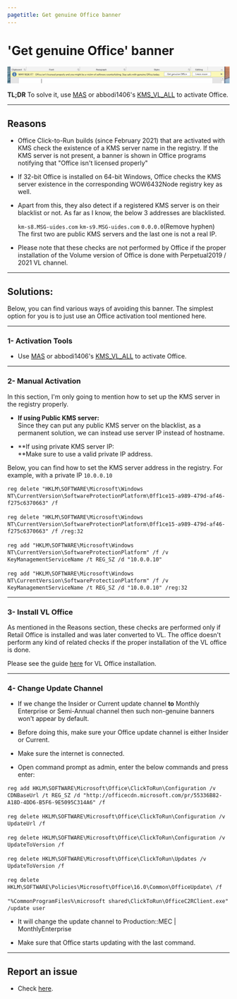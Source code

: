 ```yaml
---
pagetitle: Get genuine Office banner
---
```


# 'Get genuine Office' banner

![](office-license-is-not-genuine.png)

**TL;DR** To solve it, use [MAS](index.html) or abbodi1406's [KMS_VL_ALL](https://github.com/abbodi1406/KMS_VL_ALL_AIO/) to activate Office.

------------------------------------------------------------------------

## Reasons

-   Office Click-to-Run builds (since February 2021) that are activated with KMS check the existence of a KMS server name in the registry. If the KMS server is not present, a banner is shown in Office programs notifying that "Office isn't licensed properly"

-   If 32-bit Office is installed on 64-bit Windows, Office checks the KMS server existence in the corresponding WOW6432Node registry key as well.

-   Apart from this, they also detect if a registered KMS server is on their blacklist or not. As far as I know, the below 3 addresses are blacklisted.

    `km-s8.MSG-uides.com` `km-s9.MSG-uides.com` `0.0.0.0`(Remove hyphen)\
    The first two are public KMS servers and the last one is not a real IP.

-   Please note that these checks are not performed by Office if the proper installation of the Volume version of Office is done with Perpetual2019 / 2021 VL channel.

------------------------------------------------------------------------

## Solutions:

Below, you can find various ways of avoiding this banner. The simplest option for you is to just use an Office activation tool mentioned here.

------------------------------------------------------------------------

### 1- Activation Tools

-   Use [MAS](index.html) or abbodi1406's [KMS_VL_ALL](https://github.com/abbodi1406/KMS_VL_ALL_AIO/) to activate Office.

------------------------------------------------------------------------

### 2- Manual Activation

In this section, I'm only going to mention how to set up the KMS server in the registry properly.

-   **If using Public KMS server:**\
    Since they can put any public KMS server on the blacklist, as a permanent solution, we can instead use server IP instead of hostname.

-   **If using private KMS server IP:\
    **Make sure to use a valid private IP address.

Below, you can find how to set the KMS server address in the registry. For example, with a private IP `10.0.0.10`

```         
reg delete "HKLM\SOFTWARE\Microsoft\Windows NT\CurrentVersion\SoftwareProtectionPlatform\0ff1ce15-a989-479d-af46-f275c6370663" /f

reg delete "HKLM\SOFTWARE\Microsoft\Windows NT\CurrentVersion\SoftwareProtectionPlatform\0ff1ce15-a989-479d-af46-f275c6370663" /f /reg:32

reg add "HKLM\SOFTWARE\Microsoft\Windows NT\CurrentVersion\SoftwareProtectionPlatform" /f /v KeyManagementServiceName /t REG_SZ /d "10.0.0.10"

reg add "HKLM\SOFTWARE\Microsoft\Windows NT\CurrentVersion\SoftwareProtectionPlatform" /f /v KeyManagementServiceName /t REG_SZ /d "10.0.0.10" /reg:32
```

------------------------------------------------------------------------

### 3- Install VL Office

As mentioned in the Reasons section, these checks are performed only if Retail Office is installed and was later converted to VL. The office doesn't perform any kind of related checks if the proper installation of the VL office is done.

Please see the guide [here](office_c2r_custom.html) for VL Office installation.

------------------------------------------------------------------------

### 4- Change Update Channel

-   If we change the Insider or Current update channel **to** Monthly Enterprise or Semi-Annual channel then such non-genuine banners won't appear by default.

-   Before doing this, make sure your Office update channel is either Insider or Current.

-   Make sure the internet is connected.

-   Open command prompt as admin, enter the below commands and press enter:

<!-- -->

```         
reg add HKLM\SOFTWARE\Microsoft\Office\ClickToRun\Configuration /v CDNBaseUrl /t REG_SZ /d "http://officecdn.microsoft.com/pr/55336B82-A18D-4DD6-B5F6-9E5095C314A6" /f

reg delete HKLM\SOFTWARE\Microsoft\Office\ClickToRun\Configuration /v UpdateUrl /f

reg delete HKLM\SOFTWARE\Microsoft\Office\ClickToRun\Configuration /v UpdateToVersion /f

reg delete HKLM\SOFTWARE\Microsoft\Office\ClickToRun\Updates /v UpdateToVersion /f

reg delete HKLM\SOFTWARE\Policies\Microsoft\Office\16.0\Common\OfficeUpdate\ /f

"%CommonProgramFiles%\microsoft shared\ClickToRun\OfficeC2RClient.exe" /update user
```

-   It will change the update channel to Production::MEC \| MonthlyEnterprise

-   Make sure that Office starts updating with the last command.

------------------------------------------------------------------------

## Report an issue

-   Check [here](troubleshoot.html).
